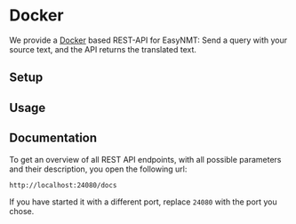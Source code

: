 # Docker

We provide a [Docker](https://www.docker.com/) based REST-API for EasyNMT: Send a query with your source text, and the API returns the translated text.

## Setup


## Usage


## Documentation

To get an overview of all REST API endpoints, with all possible parameters and their description, you open the following url:

```
http://localhost:24080/docs
```

If you have started it with a different port, replace `24080` with the port you chose.